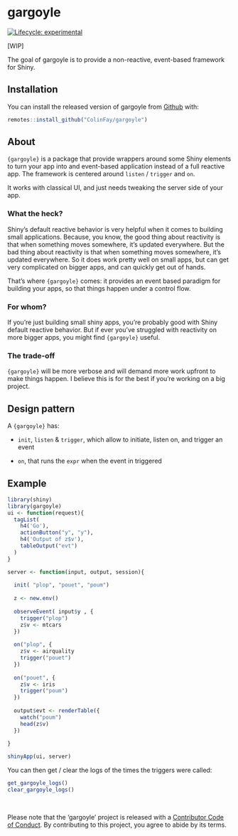 
<!-- README.md is generated from README.Rmd. Please edit that file -->

# gargoyle

<!-- badges: start -->

[![Lifecycle:
experimental](https://img.shields.io/badge/lifecycle-experimental-orange.svg)](https://www.tidyverse.org/lifecycle/#experimental)
<!-- badges: end -->

\[WIP\]

The goal of gargoyle is to provide a non-reactive, event-based framework
for Shiny.

## Installation

You can install the released version of gargoyle from
[Github](https://CRAN.R-project.org) with:

``` r
remotes::install_github("ColinFay/gargoyle")
```

## About

`{gargoyle}` is a package that provide wrappers around some Shiny
elements to turn your app into and event-based application instead of a
full reactive app. The framework is centered around `listen` / `trigger`
and `on`.

It works with classical UI, and just needs tweaking the server side of
your app.

### What the heck?

Shiny’s default reactive behavior is very helpful when it comes to
building small applications. Because, you know, the good thing about
reactivity is that when something moves somewhere, it’s updated
everywhere. But the bad thing about reactivity is that when something
moves somewhere, it’s updated everywhere. So it does work pretty well on
small apps, but can get very complicated on bigger apps, and can quickly
get out of hands.

That’s where `{gargoyle}` comes: it provides an event based paradigm for
building your apps, so that things happen under a control flow.

### For whom?

If you’re just building small shiny apps, you’re probably good with
Shiny default reactive behavior. But if ever you’ve struggled with
reactivity on more bigger apps, you might find `{gargoyle}` useful.

### The trade-off

`{gargoyle}` will be more verbose and will demand more work upfront to
make things happen. I believe this is for the best if you’re working on
a big project.

## Design pattern

A `{gargoyle}` has:

  - `init`, `listen` & `trigger`, which allow to initiate, listen on,
    and trigger an event

  - `on`, that runs the `expr` when the event in triggered

## Example

``` r
library(shiny)
library(gargoyle)
ui <- function(request){
  tagList(
    h4('Go'),
    actionButton("y", "y"),
    h4('Output of z$v'),
    tableOutput("evt")
  )
}

server <- function(input, output, session){
  
  init( "plop", "pouet", "poum")
  
  z <- new.env()
  
  observeEvent( input$y , {
    trigger("plop")
    z$v <- mtcars
  })
  
  on("plop", {
    z$v <- airquality
    trigger("pouet")
  })
  
  on("pouet", {
    z$v <- iris
    trigger("poum")
  })
  
  output$evt <- renderTable({
    watch("poum")
    head(z$v) 
  })
  
}

shinyApp(ui, server)
```

You can then get / clear the logs of the times the triggers were called:

``` r
get_gargoyle_logs()
clear_gargoyle_logs()
```

<br>

Please note that the ‘gargoyle’ project is released with a [Contributor
Code of Conduct](CODE_OF_CONDUCT.md). By contributing to this project,
you agree to abide by its terms.
